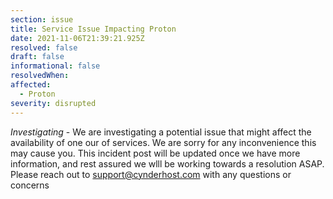 ```yaml
---
section: issue
title: Service Issue Impacting Proton
date: 2021-11-06T21:39:21.925Z
resolved: false
draft: false
informational: false
resolvedWhen: 
affected:
  - Proton
severity: disrupted
---
```

*Investigating* - We are investigating a potential issue that might affect the availability of one our of services. We are sorry for any inconvenience this may cause you. This incident post will be updated once we have more information, and rest assured we wlll be working towards a resolution ASAP. Please reach out to support@cynderhost.com with any questions or concerns


